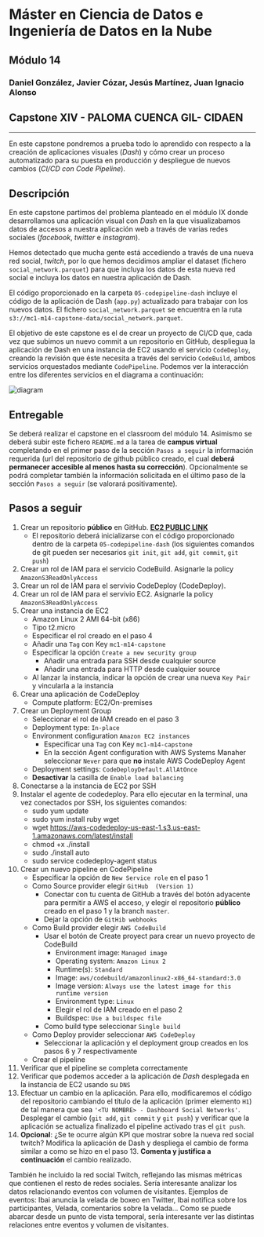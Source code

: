 # Máster en Ciencia de Datos e Ingeniería de Datos en la Nube
## Módulo 14
### Daniel González, Javier Cózar, Jesús Martínez, Juan Ignacio Alonso

## Capstone XIV - PALOMA CUENCA GIL- CIDAEN
---

En este capstone pondremos a prueba todo lo aprendido con respecto a la creación de aplicaciones visuales (_Dash_) y cómo crear un proceso automatizado para su puesta en producción y despliegue de nuevos cambios (_CI/CD con Code Pipeline_).

## Descripción

En este capstone partimos del problema planteado en el módulo IX donde desarrollamos una aplicación visual con _Dash_ en la que visualizabamos datos de accesos a nuestra aplicación web a través de varias redes sociales (_facebook_, _twitter_ e _instagram_).

Hemos detectado que mucha gente está accediendo a través de una nueva red social, _twitch_, por lo que hemos decidimos ampliar el dataset (fichero `social_network.parquet`) para que incluya los datos de esta nueva red social e incluya los datos en nuestra aplicación de Dash.

El código proporcionado en la carpeta `05-codepipeline-dash` incluye el código de la aplicación de Dash (`app.py`) actualizado para trabajar con los nuevos datos. El fichero `social_network.parquet` se encuentra en la ruta `s3://mc1-m14-capstone-data/social_network.parquet`.

El objetivo de este capstone es el de crear un proyecto de CI/CD que, cada vez que subimos un nuevo commit a un repositorio en GitHub, despliegua la aplicación de Dash en una instancia de EC2 usando el servicio `CodeDeploy`, creando la revisión que éste necesita a través del servicio `CodeBuild`, ambos servicios orquestados mediante `CodePipeline`. Podemos ver la interacción entre los diferentes servicios en el diagrama a continuación:

![diagram](images/diagram.png)


## Entregable

Se deberá realizar el capstone en el classroom del módulo 14. Asimismo se deberá subir este fichero `README.md` a la tarea de **campus virtual** completando en el primer paso de la sección `Pasos a seguir` la información requerida (url del repositorio de github público creado, el cual **deberá permanecer accesible al menos hasta su corrección**). Opcionalmente se podrá completar también la información solicitada en el último paso de la sección `Pasos a seguir` (se valorará positivamente).


## Pasos a seguir

1. Crear un repositorio **público** en GitHub. **[EC2 PUBLIC LINK](ec2-34-254-229-86.eu-west-1.compute.amazonaws.com)**
    - El repositorio deberá inicializarse con el código proporcionado dentro de la carpeta `05-codepipeline-dash` (los siguientes comandos de git pueden ser necesarios `git init`, `git add`, `git commit`, `git push`)
2. Crear un rol de IAM para el servicio CodeBuild. Asignarle la policy `AmazonS3ReadOnlyAccess`
3. Crear un rol de IAM para el servivio CodeDeploy (CodeDeploy).
4. Crear un rol de IAM para el servivio EC2.  Asignarle la policy `AmazonS3ReadOnlyAccess`
5. Crear una instancia de EC2
    - Amazon Linux 2 AMI 64-bit (x86)
    - Tipo t2.micro
    - Especificar el rol creado en el paso 4
    - Añadir una `Tag` con Key `mc1-m14-capstone`
    - Especificar la opción `Create a new security group`
        - Añadir una entrada para SSH desde cualquier source
        - Añadir una entrada para HTTP desde cualquier source
    - Al lanzar la instancia, indicar la opción de crear una nueva `Key Pair` y vincularla a la instancia
6. Crear una aplicación de CodeDeploy
    - Compute platform: EC2/On-premises
7. Crear un Deployment Group
    - Seleccionar el rol de IAM creado en el paso 3
    - Deployment type: `In-place`
    - Environment configuration `Amazon EC2 instances`
        - Especificar una `Tag` con Key `mc1-m14-capstone`
        - En la sección Agent configuration with AWS Systems Manaher seleccionar `Never` para que **no** instale AWS CodeDeploy Agent
    - Deployment settings: `CodeDeployDefault.AllAtOnce`
    - **Desactivar** la casilla de `Enable load balancing`
8. Conectarse a la instancia de EC2 por SSH
9. Instalar el agente de codedeploy. Para ello ejecutar en la terminal, una vez conectados por SSH, los siguientes comandos:
    - sudo yum update
    - sudo yum install ruby wget
    - wget https://aws-codedeploy-us-east-1.s3.us-east-1.amazonaws.com/latest/install
    - chmod +x ./install
    - sudo ./install auto
    - sudo service codedeploy-agent status
10. Crear un nuevo pipeline en CodePipeline
    - Especificar la opción de `New Service role` en el paso 1
    - Como Source provider elegir `GitHub  (Version 1)`
        - Conectar con tu cuenta de GitHub a través del botón adyacente para permitir a AWS el acceso, y elegir el repositorio **público** creado en el paso 1 y la branch `master`.
        - Dejar la opción de `GitHib webhooks`
    - Como Build provider elegir `AWS CodeBuild`
        - Usar el botón de Create proyect para crear un nuevo proyecto de CodeBuild
            - Environment image: `Managed image`
            - Operating system: `Amazon Linux 2`
            - Runtime(s): `Standard`
            - Image: `aws/codebuild/amazonlinux2-x86_64-standard:3.0`
            - Image version: `Always use the latest image for this runtime version`
            - Environment type: `Linux`
            -  Elegir el rol de IAM creado en el paso 2
            - Buildspec: `Use a buildspec file`
        - Como build type seleccionar `Single build`
    - Como Deploy provider seleccionar `AWS CodeDeploy`
        - Seleccionar la aplicación y el deployment group creados en los pasos 6 y 7 respectivamente
    - Crear el pipeline
11. Verificar que el pipeline se completa correctamente
12. Verificar que podemos acceder a la aplicación de _Dash_ desplegada en la instancia de EC2 usando su `DNS`
13. Efectuar un cambio en la aplicación. Para ello, modificaremos el código del repositorio cambiando el título de la aplicación (primer elemento `H1`) de tal manera que sea `'<TU NOMBRE> - Dashboard Social Networks'`. Desplegar el cambio (`git add`, `git commit` y `git push`) y verificar que la aplicación se actualiza finalizado el pipeline activado tras el `git push`.
14. **Opcional**: ¿Se te ocurre algún KPI que mostrar sobre la nueva red social twitch? Modifica la aplicación de Dash y despliega el cambio de forma similar a como se hizo en el paso 13. **Comenta y justifica a continuación** el cambio realizado.

También he incluido la red social Twitch, reflejando las mismas métricas que contienen el resto de redes sociales. Sería interesante analizar los datos relacionando eventos con volumen de visitantes. Ejemplos de eventos: Ibai anuncia la velada de boxeo en Twitter, Ibai notifica sobre los participantes, Velada, comentarios sobre la velada... Como se puede abarcar desde un punto de vista temporal, sería interesante ver las distintas relaciones entre eventos y volumen de visitantes.
